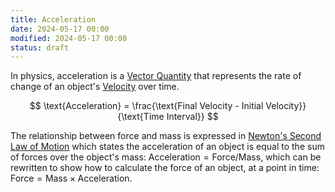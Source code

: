 ```yaml
---
title: Acceleration
date: 2024-05-17 00:00
modified: 2024-05-17 00:00
status: draft
---
```


In physics, acceleration is a [Vector Quantity](../../../permanent/vector-quantity.md) that represents the rate of change of an object's [Velocity](../../../permanent/velocity.md) over time.

$$
\text{Acceleration} = \frac{\text{Final Velocity - Initial Velocity}}{\text{Time Interval}}
$$

The relationship between force and mass is expressed in [Newton's Second Law of Motion](../../../permanent/newtons-second-law.md) which states the acceleration of an object is equal to the sum of forces over the object's mass: $\text{Acceleration} = \text{Force} / \text{Mass}$, which can be rewritten to show how to calculate the force of an object, at a point in time: $\text{Force} = \text{Mass} \times \text{Acceleration}$.
